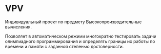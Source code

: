 # VPV
Индивидуальный проект по предмету Высокопроизводительные вычисления.
<p> Позволяет в автоматическом режими многократно тестировать задачи олимпиадного программирования и определять границы их работы по времени и памяти с заданной степенью достоверности.